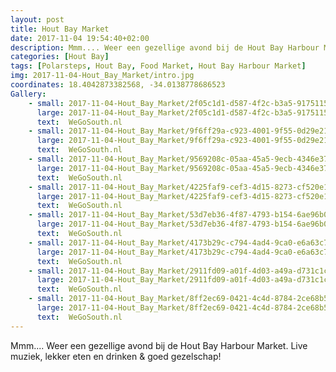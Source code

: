 ```yaml
---
layout: post
title: Hout Bay Market 
date: 2017-11-04 19:54:40+02:00
description: Mmm.... Weer een gezellige avond bij de Hout Bay Harbour Market. Live muziek, lekker eten en drinken & goed gezelschap! 
categories: [Hout Bay]
tags: [Polarsteps, Hout Bay, Food Market, Hout Bay Harbour Market]
img: 2017-11-04-Hout_Bay_Market/intro.jpg
coordinates: 18.4042873382568, -34.0138778686523
Gallery:
    - small: 2017-11-04-Hout_Bay_Market/2f05c1d1-d587-4f2c-b3a5-9175115e96e3_large_image.jpg
      large: 2017-11-04-Hout_Bay_Market/2f05c1d1-d587-4f2c-b3a5-9175115e96e3_large_image.jpg
      text:  WeGoSouth.nl
    - small: 2017-11-04-Hout_Bay_Market/9f6ff29a-c923-4001-9f55-0d29e2168330_large_image.jpg
      large: 2017-11-04-Hout_Bay_Market/9f6ff29a-c923-4001-9f55-0d29e2168330_large_image.jpg
      text:  WeGoSouth.nl
    - small: 2017-11-04-Hout_Bay_Market/9569208c-05aa-45a5-9ecb-4346e3745676_large_image.jpg
      large: 2017-11-04-Hout_Bay_Market/9569208c-05aa-45a5-9ecb-4346e3745676_large_image.jpg
      text:  WeGoSouth.nl
    - small: 2017-11-04-Hout_Bay_Market/4225faf9-cef3-4d15-8273-cf520e1d46e9_large_image.jpg
      large: 2017-11-04-Hout_Bay_Market/4225faf9-cef3-4d15-8273-cf520e1d46e9_large_image.jpg
      text:  WeGoSouth.nl
    - small: 2017-11-04-Hout_Bay_Market/53d7eb36-4f87-4793-b154-6ae96b050ffb_large_image.jpg
      large: 2017-11-04-Hout_Bay_Market/53d7eb36-4f87-4793-b154-6ae96b050ffb_large_image.jpg
      text:  WeGoSouth.nl
    - small: 2017-11-04-Hout_Bay_Market/4173b29c-c794-4ad4-9ca0-e6a63c7a6521_large_image.jpg
      large: 2017-11-04-Hout_Bay_Market/4173b29c-c794-4ad4-9ca0-e6a63c7a6521_large_image.jpg
      text:  WeGoSouth.nl
    - small: 2017-11-04-Hout_Bay_Market/2911fd09-a01f-4d03-a49a-d731c1c8defb_large_image.jpg
      large: 2017-11-04-Hout_Bay_Market/2911fd09-a01f-4d03-a49a-d731c1c8defb_large_image.jpg
      text:  WeGoSouth.nl
    - small: 2017-11-04-Hout_Bay_Market/8ff2ec69-0421-4c4d-8784-2ce68b5c3bcd_large_image.jpg
      large: 2017-11-04-Hout_Bay_Market/8ff2ec69-0421-4c4d-8784-2ce68b5c3bcd_large_image.jpg
      text:  WeGoSouth.nl
---
```

Mmm.... Weer een gezellige avond bij de Hout Bay Harbour Market. Live muziek, lekker eten en drinken & goed gezelschap! 